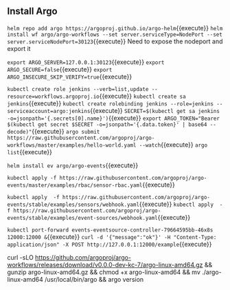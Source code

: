<h2>Install Argo</h2>

`helm repo add argo https://argoproj.github.io/argo-helm`{{execute}}
`helm install wf argo/argo-workflows --set server.serviceType=NodePort --set server.serviceNodePort=30123`{{execute}}  Need to expose the nodeport and export it

`export ARGO_SERVER=127.0.0.1:30123`{{execute}}
`export ARGO_SECURE=false`{{execute}}
`export  ARGO_INSECURE_SKIP_VERIFY=true`{{execute}}

`kubectl create role jenkins --verb=list,update --resource=workflows.argoproj.io`{{execute}}
`kubectl create sa jenkins`{{execute}}
`kubectl create rolebinding jenkins --role=jenkins --serviceaccount=argo:jenkins`{{execute}}
`SECRET=$(kubectl get sa jenkins -o=jsonpath='{.secrets[0].name}')`{{execute}}
`export ARGO_TOKEN="Bearer $(kubectl get secret $SECRET -o=jsonpath='{.data.token}' | base64 --decode)"`{{execute}}
`argo submit https://raw.githubusercontent.com/argoproj/argo-workflows/master/examples/hello-world.yaml --watch`{{execute}}
`argo list`{{execute}}

`helm install ev argo/argo-events`{{execute}}

`kubectl apply -f https://raw.githubusercontent.com/argoproj/argo-events/master/examples/rbac/sensor-rbac.yaml`{{execute}}

`kubectl apply  -f https://raw.githubusercontent.com/argoproj/argo-events/stable/examples/sensors/webhook.yaml`{{execute}}
`kubectl apply  -f https://raw.githubusercontent.com/argoproj/argo-events/stable/examples/event-sources/webhook.yaml`{{execute}}

`kubectl port-forward events-eventsource-controller-79664595bb-46x8s 12000:12000 &`{{execute}}
`curl -d '{"message":"ok"}' -H "Content-Type: application/json" -X POST http://127.0.0.1:12000/example`{{execute}}

curl -sLO https://github.com/argoproj/argo-workflows/releases/download/v0.0.0-dev-kc-7/argo-linux-amd64.gz && gunzip argo-linux-amd64.gz && chmod +x argo-linux-amd64 && mv ./argo-linux-amd64 /usr/local/bin/argo && argo version



